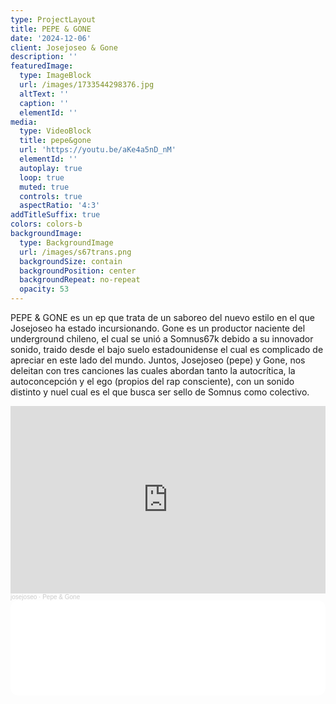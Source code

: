 ```yaml
---
type: ProjectLayout
title: PEPE & GONE
date: '2024-12-06'
client: Josejoseo & Gone
description: ''
featuredImage:
  type: ImageBlock
  url: /images/1733544298376.jpg
  altText: ''
  caption: ''
  elementId: ''
media:
  type: VideoBlock
  title: pepe&gone
  url: 'https://youtu.be/aKe4a5nD_nM'
  elementId: ''
  autoplay: true
  loop: true
  muted: true
  controls: true
  aspectRatio: '4:3'
addTitleSuffix: true
colors: colors-b
backgroundImage:
  type: BackgroundImage
  url: /images/s67trans.png
  backgroundSize: contain
  backgroundPosition: center
  backgroundRepeat: no-repeat
  opacity: 53
---
```

PEPE & GONE es un ep que trata de un saboreo del nuevo estilo en el que Josejoseo ha estado incursionando. Gone es un productor naciente del underground chileno, el cual se unió a Somnus67k debido a su innovador sonido, traido desde el bajo suelo estadounidense el cual es complicado de apreciar en este lado del mundo. Juntos, Josejoseo (pepe) y Gone, nos deleitan con tres canciones las cuales abordan tanto la autocrítica, la autoconcepción y el ego (propios del rap consciente),  con un sonido distinto y nuel cual es el que busca ser sello de Somnus como colectivo.

<iframe width="100%" height="300" scrolling="no" frameborder="no" allow="autoplay" src="https://w.soundcloud.com/player/?url=https%3A//api.soundcloud.com/playlists/1915535319&color=%23ff5500&auto_play=false&hide_related=false&show_comments=true&show_user=true&show_reposts=false&show_teaser=true&visual=true"></iframe><div style="font-size: 10px; color: #cccccc;line-break: anywhere;word-break: normal;overflow: hidden;white-space: nowrap;text-overflow: ellipsis; font-family: Interstate,Lucida Grande,Lucida Sans Unicode,Lucida Sans,Garuda,Verdana,Tahoma,sans-serif;font-weight: 100;"><a href="https://soundcloud.com/josejoseo" title="josejoseo" target="_blank" style="color: #cccccc; text-decoration: none;">josejoseo</a> · <a href="https://soundcloud.com/josejoseo/sets/gone-pepe" title="Pepe & Gone" target="_blank" style="color: #cccccc; text-decoration: none;">Pepe & Gone</a></div>

<iframe style="border-radius:12px" src="https\://open.spotify.com/embed/album/6XmeuZwZiZXRN5E9FB31zr?utm\_source=generator" width="100%" height="152" frameBorder="0" allowfullscreen="" allow="autoplay; clipboard-write; encrypted-media; fullscreen; picture-in-picture" loading="lazy"></iframe>

